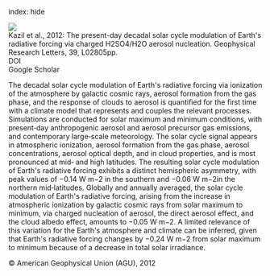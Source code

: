 index: hide

<div class="Citation">
    <div class="Citation-thumb CitationThumb-linked"  data-href="https://doi.org/10.1029/2011gl050058">
      <img src="https://static.claimspace.cloud/climate-study-static/refs/thumbs/7/Kazil_et_al_2012-thumb.png" />
    </div>

  <div class="Citation-body">
    <div class="Citation-text">Kazil et al., 2012: The present-day decadal solar cycle modulation of Earth's radiative forcing via charged H2SO4/H2O aerosol nucleation. <span class="Article-journal">Geophysical Research Letters, </span><span class="Article-volume">39, </span>L02805pp.</div>
    <div class="Citation-links">
      <div class="CitationLink" data-href="https://doi.org/10.1029/2011gl050058">
        <div class="CitationLink-icon CitationLink-Doi"></div>
        <div class="CitationLink-text">DOI</div>
      </div>
      <div class="CitationLink" data-href="https://scholar.google.com/scholar?q=10.1029/2011gl050058">
        <div class="CitationLink-icon CitationLink-Scholar"></div>
        <div class="CitationLink-text">Google Scholar</div>
      </div>
    </div>
  </div>
</div>

The decadal solar cycle modulation of Earth's radiative forcing via ionization of the atmosphere by galactic cosmic rays, aerosol formation from the gas phase, and the response of clouds to aerosol is quantified for the first time with a climate model that represents and couples the relevant processes. Simulations are conducted for solar maximum and minimum conditions, with present‐day anthropogenic aerosol and aerosol precursor gas emissions, and contemporary large‐scale meteorology. The solar cycle signal appears in atmospheric ionization, aerosol formation from the gas phase, aerosol concentrations, aerosol optical depth, and in cloud properties, and is most pronounced at mid‐ and high latitudes. The resulting solar cycle modulation of Earth's radiative forcing exhibits a distinct hemispheric asymmetry, with peak values of −0.14 W m−2 in the southern and −0.06 W m−2in the northern mid‐latitudes. Globally and annually averaged, the solar cycle modulation of Earth's radiative forcing, arising from the increase in atmospheric ionization by galactic cosmic rays from solar maximum to minimum, via charged nucleation of aerosol, the direct aerosol effect, and the cloud albedo effect, amounts to −0.05 W m−2. A limited relevance of this variation for the Earth's atmosphere and climate can be inferred, given that Earth's radiative forcing changes by −0.24 W m−2 from solar maximum to minimum because of a decrease in total solar irradiance.

<div class="Citation-copy">
&copy; American Geophysical Union (AGU), 2012
</div>